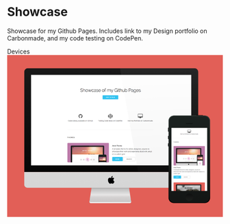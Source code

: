 # Showcase

Showcase for my Github Pages. Includes link to my Design portfolio on Carbonmade, and my code testing on CodePen.

Devices
![Showcase Devices](images/thumbnail.png "Showcase on Devices")
